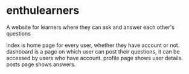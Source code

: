 # enthulearners
A website for learners where they can ask and answer each other's questions

index is home page for every user, whether they have account or not.
dashboard is a page on which user can post their questions, it can be accessed by users who have account.
profile page shows user details.
posts page shows answers.
